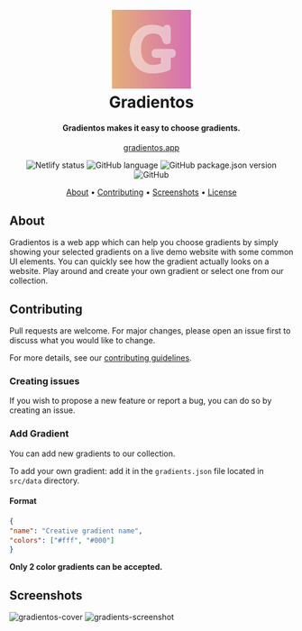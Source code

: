 <h1 align="center">
  <br>
  <a href="https://www.gradientos.app"><img src="src/assets/logo.png" alt="Gradientos" width="140"></a>
  <br>
  Gradientos
  <br>
</h1>
<h4 align="center">Gradientos makes it easy to choose gradients.</h4>

<p align="center">
<a align="center" href="https://www.gradientos.app">gradientos.app</a>
  
</p>
   
<p align="center">
 <img alt="Netlify status" src="https://api.netlify.com/api/v1/badges/d1b8c138-ec23-49af-aa33-dde2dde48e4c/deploy-status" >
  <img alt="GitHub language" src="https://img.shields.io/github/languages/top/henripar/gradientos">
 <img alt="GitHub package.json version" src="https://img.shields.io/github/package-json/v/henripar/gradientos">
  <img alt="GitHub" src="https://img.shields.io/github/license/henripar/gradientos">
</p>


<p align="center">
  <a href="#about">About</a> •
  <a href="#contributing">Contributing</a> •
   <a href="#screenshots">Screenshots</a> •
  <a href="./LICENSE.md">License</a> 
</p>

## About

Gradientos is a web app which can help you choose gradients by simply showing your selected gradients on a live demo website with some common UI elements. You can quickly see how the gradient actually looks on a website. Play around and create your own gradient or select one from our collection.

## Contributing

Pull requests are welcome. For major changes, please open an issue first to discuss what you would like to change.

For more details, see our [contributing guidelines](./CONTRIBUTING.md).

### Creating issues

If you wish to propose a new feature or report a bug, you can do so by creating an issue.

### Add Gradient

You can add new gradients to our collection.

To add your own gradient: add it in the `gradients.json` file located in `src/data` directory.

#### Format

````json
{
"name": "Creative gradient name",
"colors": ["#fff", "#000"]
}
````

**Only 2 color gradients can be accepted.**

## Screenshots

<img src="https://i.ibb.co/QrXbpR0/gradientos-cover.png" alt="gradientos-cover" width="49%" border="0" /> <img src="https://i.ibb.co/SVYB5Jb/gradients-screenshot.png" alt="gradients-screenshot" width="49%" border="0">

